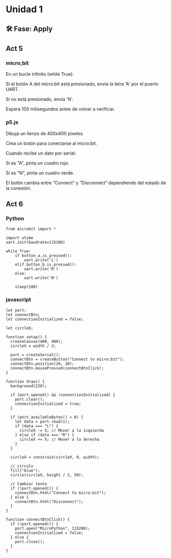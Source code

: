 # Unidad 1


## 🛠 Fase: Apply

## Act 5 

### micro;bit

En un bucle infinito (while True):

Si el botón A del micro:bit está presionado, envía la letra 'A' por el puerto UART.

Si no está presionado, envía 'N'.

Espera 100 milisegundos antes de volver a verificar.



### p5.js

Dibuja un lienzo de 400x400 píxeles.

Crea un botón para conectarse al micro:bit.

Cuando recibe un dato por serial:

Si es "A", pinta un cuadro rojo.

Si es "N", pinta un cuadro verde.

El botón cambia entre “Connect” y “Disconnect” dependiendo del estado de la conexión.


## Act 6

### Python
```
from microbit import *

import utime
uart.init(baudrate=115200)

while True:
    if button_a.is_pressed():
        uart.write('L')
    elif button_b.is_pressed():
        uart.write('R')
    else:
        uart.write('N')

    sleep(100)

```
### javascript
```
let port;
let connectBtn;
let connectionInitialized = false;

let circleX;

function setup() {
  createCanvas(400, 400);
  circleX = width / 2;

  port = createSerial();
  connectBtn = createButton("Connect to micro:bit");
  connectBtn.position(20, 20);
  connectBtn.mousePressed(connectBtnClick);
}

function draw() {
  background(220);

  if (port.opened() && !connectionInitialized) {
    port.clear();
    connectionInitialized = true;
  }

  if (port.availableBytes() > 0) {
    let data = port.read(1);
    if (data === "L") {
      circleX -= 5; // Mover a la izquierda
    } else if (data === "R") {
      circleX += 5; // Mover a la derecha
    }
  }

  circleX = constrain(circleX, 0, width);

  // círculo
  fill("blue");
  circle(circleX, height / 2, 50);

  // Cambiar texto 
  if (!port.opened()) {
    connectBtn.html("Connect to micro:bit");
  } else {
    connectBtn.html("Disconnect");
  }
}

function connectBtnClick() {
  if (!port.opened()) {
    port.open("MicroPython", 115200);
    connectionInitialized = false;
  } else {
    port.close();
  }
}

```
